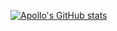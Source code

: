 [![Apollo's GitHub stats](https://github-readme-stats.vercel.app/api?username=Apollointhehouse)](https://github.com/anuraghazra/github-readme-stats&show_icons=true&?theme=tokyonight )
